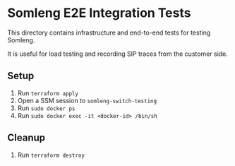 # Somleng E2E Integration Tests

This directory contains infrastructure and end-to-end tests for testing Somleng.

It is useful for load testing and recording SIP traces from the customer side.

## Setup

1. Run `terraform apply`
2. Open a SSM session to `somleng-switch-testing`
3. Run `sudo docker ps`
4. Run `sudo docker exec -it <docker-id> /bin/sh`

## Cleanup

1. Run `terraform destroy`
